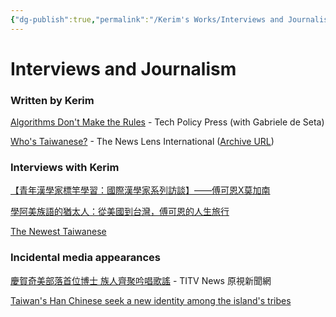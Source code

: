 ```yaml
---
{"dg-publish":true,"permalink":"/Kerim's Works/Interviews and Journalism/"}
---
```


# Interviews and Journalism

### Written by Kerim

[Algorithms Don't Make the Rules](https://www.techpolicy.press/algorithms-dont-make-the-rules/) - Tech Policy Press (with Gabriele de Seta)

[Who's Taiwanese?](https://international.thenewslens.com/feature/taiwan-immigration/142773) - The News Lens International ([Archive URL](https://archive.ph/PEEBy)) 

### Interviews with Kerim

[【青年漢學家標竿學習：國際漢學家系列訪談】——傅可恩X莫加南](https://www.youtube.com/watch?v=OBDtNO21N5Q)

[學阿美族語的猶太人：從美國到台灣，傅可恩的人生旅行](https://simivilang.medium.com/%E8%AA%AA%E9%98%BF%E7%BE%8E%E6%97%8F%E8%AA%9E%E7%9A%84%E7%8C%B6%E5%A4%AA%E4%BA%BA-%E5%BE%9E%E7%BE%8E%E5%9C%8B%E5%88%B0%E5%8F%B0%E7%81%A3-%E5%82%85%E5%8F%AF%E6%81%A9%E7%9A%84%E4%BA%BA%E7%94%9F%E6%97%85%E8%A1%8C-c2c5e0cc9368) 

[The Newest Taiwanese](https://laorencha.blogspot.com/2022/12/the-newest-taiwanese.html)  

### Incidental media appearances

[慶賀奇美部落首位博士 族人齊聚吟唱歌謠](https://news.ipcf.org.tw/54268) - TITV News 原視新聞網  

[Taiwan's Han Chinese seek a new identity among the island's tribes](https://www.washingtonpost.com/world/2022/04/04/taiwan-indigenous-china-tribes/)
